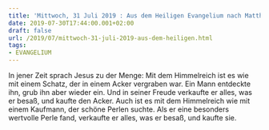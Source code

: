 ```yaml
---
title: 'Mittwoch, 31 Juli 2019 : Aus dem Heiligen Evangelium nach Matthäus - Mt 13,44-46.'
date: 2019-07-30T17:44:00.001+02:00
draft: false
url: /2019/07/mittwoch-31-juli-2019-aus-dem-heiligen.html
tags: 
- EVANGELIUM
---
```


In jener Zeit sprach Jesus zu der Menge: Mit dem Himmelreich ist es wie mit einem Schatz, der in einem Acker vergraben war. Ein Mann entdeckte ihn, grub ihn aber wieder ein. Und in seiner Freude verkaufte er alles, was er besaß, und kaufte den Acker. Auch ist es mit dem Himmelreich wie mit einem Kaufmann, der schöne Perlen suchte. Als er eine besonders wertvolle Perle fand, verkaufte er alles, was er besaß, und kaufte sie.